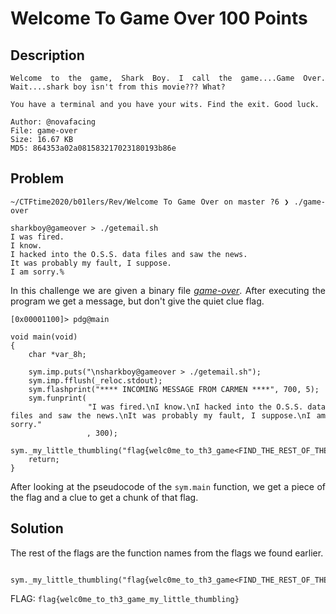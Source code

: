 <div style="text-align: justify">

# Welcome To Game Over 100 Points

## Description
```
Welcome to the game, Shark Boy. I call the game....Game Over. Wait....shark boy isn't from this movie??? What?

You have a terminal and you have your wits. Find the exit. Good luck.

Author: @novafacing
File: game-over
Size: 16.67 KB
MD5: 864353a02a081583217023180193b86e
```

## Problem
```
~/CTFtime2020/b01lers/Rev/Welcome To Game Over on master ?6 ❯ ./game-over

sharkboy@gameover > ./getemail.sh
I was fired.                          
I know.
I hacked into the O.S.S. data files and saw the news.
It was probably my fault, I suppose.
I am sorry.%
```
In this challenge we are given a binary file [*game-over*](game-over). After executing the program we get a message, but don't give the quiet clue flag.

```
[0x00001100]> pdg@main

void main(void)
{
    char *var_8h;
    
    sym.imp.puts("\nsharkboy@gameover > ./getemail.sh");
    sym.imp.fflush(_reloc.stdout);
    sym.flashprint("**** INCOMING MESSAGE FROM CARMEN ****", 700, 5);
    sym.funprint(
                 "I was fired.\nI know.\nI hacked into the O.S.S. data files and saw the news.\nIt was probably my fault, I suppose.\nI am sorry."
                 , 300);
    sym._my_little_thumbling("flag{welc0me_to_th3_game<FIND_THE_REST_OF_THE_FLAG_IN_FUNCTION_NAMES>}");
    return;
}
```
After looking at the pseudocode of the `sym.main` function, we get a piece of the flag and a clue to get a chunk of that flag.

## Solution
The rest of the flags are the function names from the flags we found earlier.

```
    sym._my_little_thumbling("flag{welc0me_to_th3_game<FIND_THE_REST_OF_THE_FLAG_IN_FUNCTION_NAMES>}");
```

FLAG: `flag{welc0me_to_th3_game_my_little_thumbling}`
</div>
